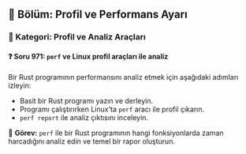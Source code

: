 ## 📘 Bölüm: Profil ve Performans Ayarı  
### 🔹 Kategori: Profil ve Analiz Araçları  
#### ❓ Soru 971: `perf` ve Linux profil araçları ile analiz

Bir Rust programının performansını analiz etmek için aşağıdaki adımları izleyin:

- Basit bir Rust programı yazın ve derleyin.
- Programı çalıştırırken Linux'ta `perf` aracı ile profil çıkarın.
- `perf report` ile analiz çıktısını inceleyin.

🔧 **Görev:** `perf` ile bir Rust programının hangi fonksiyonlarda zaman harcadığını analiz edin ve temel bir rapor oluşturun.
